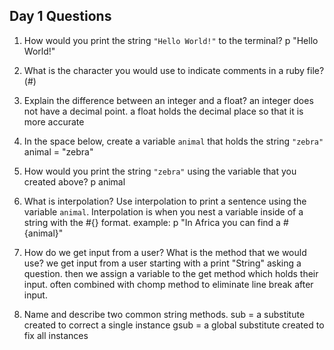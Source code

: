 ## Day 1 Questions

1. How would you print the string `"Hello World!"` to the terminal?
p "Hello World!"

1. What is the character you would use to indicate comments in a ruby file?
(#)

1. Explain the difference between an integer and a float?
an integer does not have a decimal point. a float holds the decimal place so that it is more accurate

1. In the space below, create a variable `animal` that holds the string `"zebra"`
animal = "zebra"

1. How would you print the string `"zebra"` using the variable that you created above?
p animal

1. What is interpolation? Use interpolation to print a sentence using the variable `animal`.
Interpolation is when you nest a variable inside of a string with the #{} format.
example: 
p "In Africa you can find a #{animal}"

1. How do we get input from a user? What is the method that we would use?
we get input from a user starting with a print "String" asking a question. then we assign a variable to the get method which holds their input. often combined with chomp method to eliminate line break after input.

1. Name and describe two common string methods.
sub = a substitute created to correct a single instance
gsub = a global substitute created to fix all instances 
